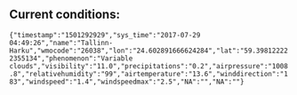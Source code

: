 ## Current conditions: 
 ``` {"timestamp":"1501292929","sys_time":"2017-07-29 04:49:26","name":"Tallinn-Harku","wmocode":"26038","lon":"24.602891666624284","lat":"59.398122222355134","phenomenon":"Variable clouds","visibility":"11.0","precipitations":"0.2","airpressure":"1008.8","relativehumidity":"99","airtemperature":"13.6","winddirection":"183","windspeed":"1.4","windspeedmax":"2.5","NA":"","NA":""} ```
